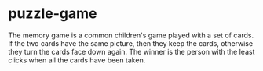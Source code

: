 # puzzle-game
The memory game is a common children's game played with a set of cards. If the two cards have the same picture, then they keep the cards, otherwise they turn the cards face down again. The winner is the person with the least clicks when all the cards have been taken.
